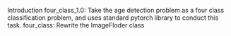 Introduction
four_class_1.0:
	Take the age detection problem as a four class classification problem, 
	and uses standard pytorch library to conduct this task.
four_class:
	Rewrite the ImageFloder class 

